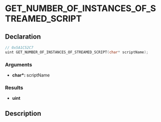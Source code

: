 # GET_NUMBER_OF_INSTANCES_OF_STREAMED_SCRIPT

## Declaration
```cpp
// 0x5A1C52C7
uint GET_NUMBER_OF_INSTANCES_OF_STREAMED_SCRIPT(char* scriptName);
```

### Arguments
- **char\*:** scriptName

### Results
- **uint**

## Description

